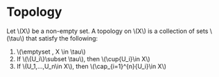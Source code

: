 
# Topology

Let \\(X\\) be a non-empty set. A topology on \\(X\\) is a collection of sets \\(\tau\\) that satisfy the following:

1. \\(\emptyset , X \in \tau\\)
2. If \\(\\{U_i\\}\subset \tau\\), then \\(\cup{U_i}\in X\\)
3. If \\(U_1,...,U_n\in X\\), then \\(\cap_{i=1}^{n}{U_i}\in X\\)

